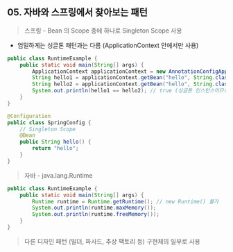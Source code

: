 ## 05. 자바와 스프링에서 찾아보는 패턴

> 스프링 - Bean 의 Scope 중에 하나로 Singleton Scope 사용
- 엄밀하게는 싱글톤 패턴과는 다름 (ApplicationContext 안에서만 사용)
````java
public class RuntimeExample { 
    public static void main(String[] args) {
        ApplicationContext applicationContext = new AnnotationConfigApplicationContext(SpringConfig.class);
        String hello1 = applicationContext.getBean("hello", String.class);
        String hello2 = applicationContext.getBean("hello", String.class);
        System.out.println(hello1 == hello2); // true (싱글톤 인스턴스이므로 같음)
    }
}

@Configuration
public class SpringConfig {
    // Singleton Scope
    @Bean
    public String hello() {
        return "hello";
    }
}
````

> 자바 - java.lang.Runtime

````java
public class RuntimeExample { 
    public static void main(String[] args) {
        Runtime runtime = Runtime.getRuntime(); // new Runtime() 불가
        System.out.println(runtime.maxMemory()); 
        System.out.println(runtime.freeMemory()); 
    }
}
````

> 다른 디자인 패턴 (빌더, 파사드, 추상 팩토리 등) 구현체의 일부로 사용

